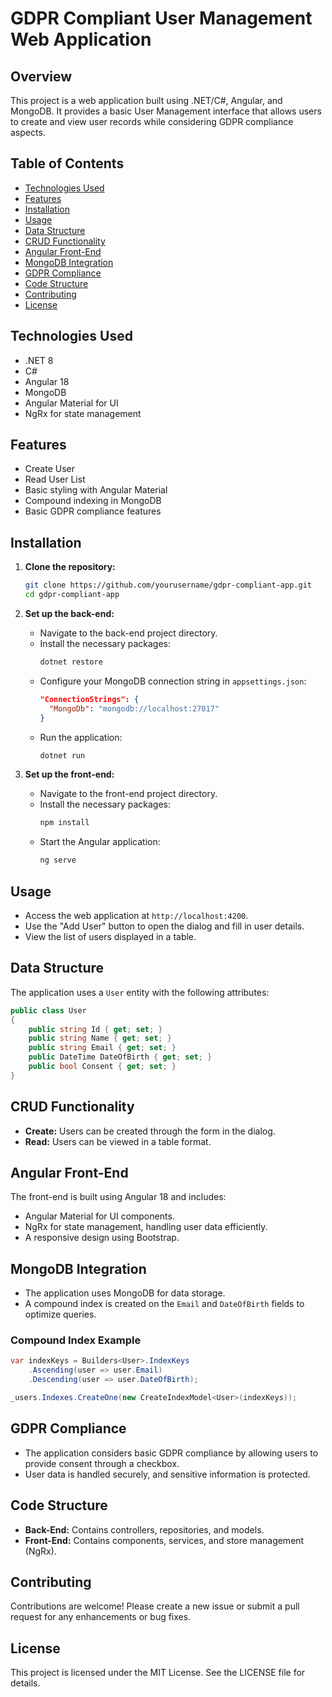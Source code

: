 # GDPR Compliant User Management Web Application

## Overview

This project is a web application built using .NET/C#, Angular, and MongoDB. It provides a basic User Management interface that allows users to create and view user records while considering GDPR compliance aspects.

## Table of Contents

- [Technologies Used](#technologies-used)
- [Features](#features)
- [Installation](#installation)
- [Usage](#usage)
- [Data Structure](#data-structure)
- [CRUD Functionality](#crud-functionality)
- [Angular Front-End](#angular-front-end)
- [MongoDB Integration](#mongodb-integration)
- [GDPR Compliance](#gdpr-compliance)
- [Code Structure](#code-structure)
- [Contributing](#contributing)
- [License](#license)

## Technologies Used

- .NET 8
- C#
- Angular 18
- MongoDB
- Angular Material for UI
- NgRx for state management

## Features

- Create User
- Read User List
- Basic styling with Angular Material
- Compound indexing in MongoDB
- Basic GDPR compliance features

## Installation

1. **Clone the repository:**
   ```bash
   git clone https://github.com/yourusername/gdpr-compliant-app.git
   cd gdpr-compliant-app
   ```

2. **Set up the back-end:**
   - Navigate to the back-end project directory.
   - Install the necessary packages:
     ```bash
     dotnet restore
     ```
   - Configure your MongoDB connection string in `appsettings.json`:
     ```json
     "ConnectionStrings": {
       "MongoDb": "mongodb://localhost:27017"
     }
     ```
   - Run the application:
     ```bash
     dotnet run
     ```

3. **Set up the front-end:**
   - Navigate to the front-end project directory.
   - Install the necessary packages:
     ```bash
     npm install
     ```
   - Start the Angular application:
     ```bash
     ng serve
     ```

## Usage

- Access the web application at `http://localhost:4200`.
- Use the "Add User" button to open the dialog and fill in user details.
- View the list of users displayed in a table.

## Data Structure

The application uses a `User` entity with the following attributes:

```csharp
public class User
{
    public string Id { get; set; }
    public string Name { get; set; }
    public string Email { get; set; }
    public DateTime DateOfBirth { get; set; }
    public bool Consent { get; set; }
}
```

## CRUD Functionality

- **Create:** Users can be created through the form in the dialog.
- **Read:** Users can be viewed in a table format.

## Angular Front-End

The front-end is built using Angular 18 and includes:

- Angular Material for UI components.
- NgRx for state management, handling user data efficiently.
- A responsive design using Bootstrap.

## MongoDB Integration

- The application uses MongoDB for data storage.
- A compound index is created on the `Email` and `DateOfBirth` fields to optimize queries.

### Compound Index Example

```csharp
var indexKeys = Builders<User>.IndexKeys
    .Ascending(user => user.Email)
    .Descending(user => user.DateOfBirth);

_users.Indexes.CreateOne(new CreateIndexModel<User>(indexKeys));
```

## GDPR Compliance

- The application considers basic GDPR compliance by allowing users to provide consent through a checkbox.
- User data is handled securely, and sensitive information is protected.

## Code Structure

- **Back-End:** Contains controllers, repositories, and models.
- **Front-End:** Contains components, services, and store management (NgRx).

## Contributing

Contributions are welcome! Please create a new issue or submit a pull request for any enhancements or bug fixes.

## License

This project is licensed under the MIT License. See the LICENSE file for details.
```